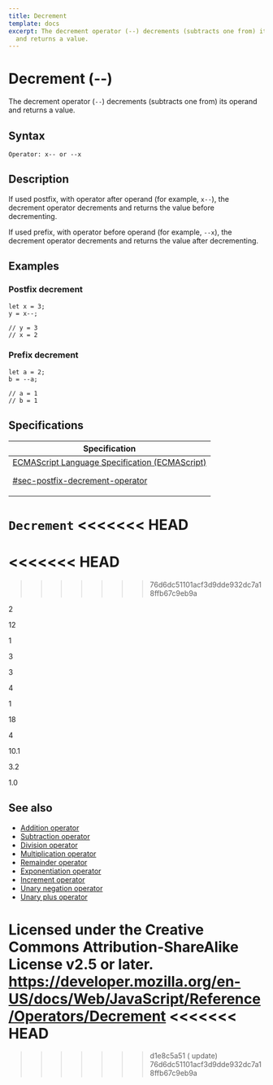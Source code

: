 ```yaml
---
title: Decrement
template: docs
excerpt: The decrement operator (--) decrements (subtracts one from) its operand
  and returns a value.
---
```

# Decrement (--)

The decrement operator (`--`) decrements (subtracts one from) its operand and returns a value.

## Syntax

    Operator: x-- or --x

## Description

If used postfix, with operator after operand (for example, `x--`), the decrement operator decrements and returns the value before decrementing.

If used prefix, with operator before operand (for example, `--x`), the decrement operator decrements and returns the value after decrementing.

## Examples

### Postfix decrement

    let x = 3;
    y = x--;

    // y = 3
    // x = 2

### Prefix decrement

    let a = 2;
    b = --a;

    // a = 1
    // b = 1

## Specifications

<table><thead><tr class="header"><th>Specification</th></tr></thead><tbody><tr class="odd"><td><a href="https://tc39.es/ecma262/#sec-postfix-decrement-operator">ECMAScript Language Specification (ECMAScript) 
<br/>

<span class="small">#sec-postfix-decrement-operator</span></a></td></tr></tbody></table>

`Decrement`
<<<<<<< HEAD
=======
<<<<<<< HEAD
=======
>>>>>>> 76d6dc51101acf3d9dde932dc7a18ffb67c9eb9a

2

12

1

3

3

4

1

18

4

10.1

3.2

1.0

## See also

-   [Addition operator](addition)
-   [Subtraction operator](subtraction)
-   [Division operator](division)
-   [Multiplication operator](multiplication)
-   [Remainder operator](remainder)
-   [Exponentiation operator](exponentiation)
-   [Increment operator](increment)
-   [Unary negation operator](unary_negation)
-   [Unary plus operator](unary_plus)

 
Licensed under the Creative Commons Attribution-ShareAlike License v2.5 or later.  
<a href="https://developer.mozilla.org/en-US/docs/Web/JavaScript/Reference/Operators/Decrement" class="_attribution-link">https://developer.mozilla.org/en-US/docs/Web/JavaScript/Reference/Operators/Decrement</a>
<<<<<<< HEAD
=======
>>>>>>> d1e8c5a51 ( update)
>>>>>>> 76d6dc51101acf3d9dde932dc7a18ffb67c9eb9a
